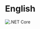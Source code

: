 # English 
 
![.NET Core](https://github.com/peteraritchie/English/workflows/.NET%20Core/badge.svg?branch=dev) 
